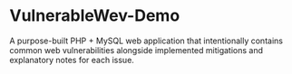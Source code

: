 # VulnerableWev-Demo
A purpose-built PHP + MySQL web application that intentionally contains common web vulnerabilities alongside implemented mitigations and explanatory notes for each issue.
